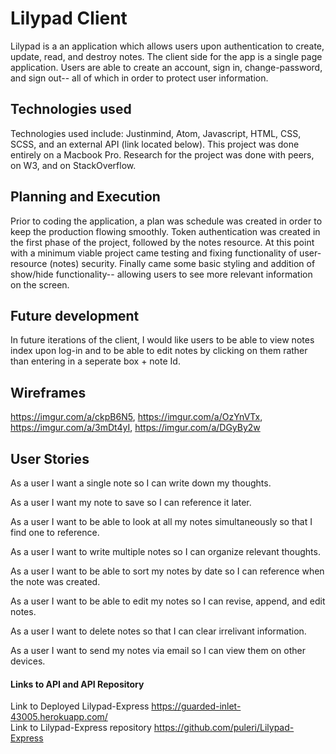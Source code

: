
# Lilypad Client
Lilypad is a an application which allows users upon authentication to create, update, read, and destroy
notes. The client side for the app is a single page application. Users are able to create an account,
sign in, change-password, and sign out-- all of which in order to protect user information.

## Technologies used
Technologies used include: Justinmind, Atom, Javascript, HTML, CSS, SCSS, and an external API (link 
located below). This project was done entirely on a Macbook Pro. Research for the project was done
with peers, on W3, and on StackOverflow.

## Planning and Execution
Prior to coding the application, a plan was schedule was created in order to keep the production
flowing smoothly. Token authentication was created in the first phase of the project, followed by
the notes resource. At this point with a minimum viable project came testing and fixing
functionality of user-resource (notes) security. Finally came some basic styling and addition
of show/hide functionality-- allowing users to see more relevant information on the screen.

## Future development
In future iterations of the client, I would like users to be able to view notes index upon log-in and
to be able to edit notes by clicking on them rather than entering in a seperate box + note Id.

## Wireframes
<https://imgur.com/a/ckpB6N5>,
<https://imgur.com/a/OzYnVTx>,
<https://imgur.com/a/3mDt4yI>,
<https://imgur.com/a/DGyBy2w>

## User Stories
As a user I want a single note so I can write down my
 thoughts.

As a user I want my note to save so I can reference it later.

As a user I want to be able to look at all my notes
simultaneously so that I find one to reference.

As a user I want to write multiple notes so I can organize
relevant thoughts.

As a user I want to be able to sort my notes by date so I can reference when the note was created.

As a user I want to be able to edit my notes so I can revise, append, and edit notes.

As a user I want to delete notes so that I can clear irrelivant information.

As a user I want to send my notes via email so I can view them on other devices.

#### Links to API and API Repository
Link to Deployed Lilypad-Express <https://guarded-inlet-43005.herokuapp.com/>
<br>
Link to Lilypad-Express repository <https://github.com/puleri/Lilypad-Express>
